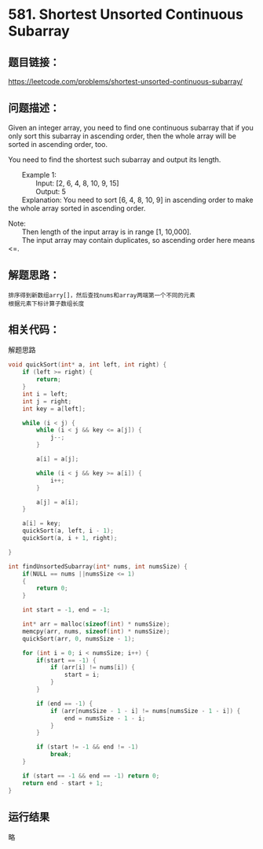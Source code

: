 # 581. Shortest Unsorted Continuous Subarray

## 题目链接：

https://leetcode.com/problems/shortest-unsorted-continuous-subarray/

## 问题描述：

Given an integer array, you need to find one continuous subarray that if you only sort this subarray in ascending order, then the whole array will be sorted in ascending order, too.  
  
You need to find the shortest such subarray and output its length.  
  
&emsp;&emsp;Example 1:  
&emsp;&emsp;&emsp;&emsp;Input: [2, 6, 4, 8, 10, 9, 15]  
&emsp;&emsp;&emsp;&emsp;Output: 5  
&emsp;&emsp;Explanation: You need to sort [6, 4, 8, 10, 9] in ascending order to make the whole array sorted in ascending order.  

Note:  
&emsp;&emsp;Then length of the input array is in range [1, 10,000].  
&emsp;&emsp;The input array may contain duplicates, so ascending order here means <=.    
  
## 解题思路：
    排序得到新数组arry[]，然后查找nums和array两端第一个不同的元素
    根据元素下标计算子数组长度


## 相关代码：

解题思路  
```c
void quickSort(int* a, int left, int right) {
	if (left >= right) {
		return;
	}
	int i = left;
	int j = right;
	int key = a[left];

	while (i < j) {
		while (i < j && key <= a[j]) {
			j--;
		}

		a[i] = a[j];

		while (i < j && key >= a[i]) {
			i++;
		}

		a[j] = a[i];
	}

	a[i] = key;
	quickSort(a, left, i - 1);
	quickSort(a, i + 1, right);

}

int findUnsortedSubarray(int* nums, int numsSize) {
	if(NULL == nums ||numsSize <= 1)
	{
		return 0;
	}

	int start = -1, end = -1;

	int* arr = malloc(sizeof(int) * numsSize);
	memcpy(arr, nums, sizeof(int) * numsSize);
	quickSort(arr, 0, numsSize - 1);

	for (int i = 0; i < numsSize; i++) {
		if(start == -1) {
			if (arr[i] != nums[i]) {
				start = i;
			}
		}

		if (end == -1) {
			if (arr[numsSize - 1 - i] != nums[numsSize - 1 - i]) {
				end = numsSize - 1 - i;
			}
		}

		if (start != -1 && end != -1)
			break;
	}

	if (start == -1 && end == -1) return 0;
	return end - start + 1;
}
```

## 运行结果
略
